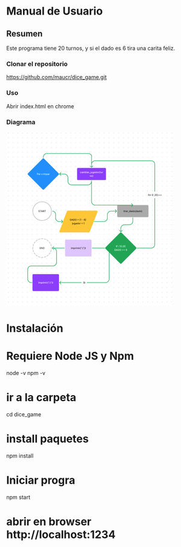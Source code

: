 # Manual de Usuario

## Resumen

Este programa tiene 20 turnos, y si el dado es 6 tira una carita feliz.

### Clonar el repositorio
https://github.com/maucr/dice_game.git

### Uso
Abrir index.html en chrome

### Diagrama
![](/src/images/diagrama.png)

# Instalación 
# Requiere Node JS y Npm
node -v
npm -v

# ir a la carpeta 
cd dice_game

# install paquetes 
npm install 

# Iniciar progra 
npm start 


# abrir en browser http://localhost:1234
